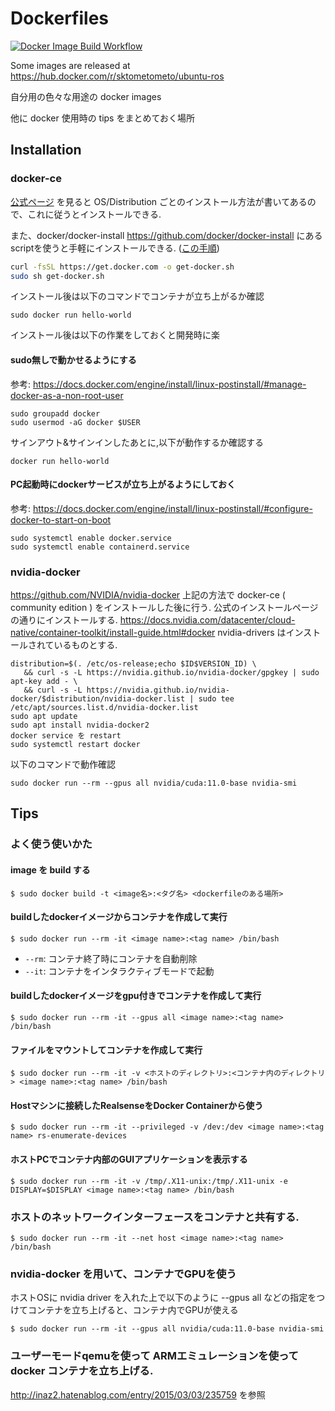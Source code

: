 # Dockerfiles

[![Docker Image Build Workflow](https://github.com/sktometometo/dockerfiles/actions/workflows/build.yaml/badge.svg)](https://github.com/sktometometo/dockerfiles/actions/workflows/build.yaml)

Some images are released at https://hub.docker.com/r/sktometometo/ubuntu-ros

自分用の色々な用途の docker images

他に docker 使用時の tips をまとめておく場所


## Installation

### docker-ce

[公式ページ](https://docs.docker.com/get-docker/) を見ると OS/Distribution ごとのインストール方法が書いてあるので、これに従うとインストールできる.

また、docker/docker-install https://github.com/docker/docker-install にあるscriptを使うと手軽にインストールできる. ([この手順](https://docs.docker.com/engine/install/ubuntu/#install-using-the-convenience-script))

```bash
curl -fsSL https://get.docker.com -o get-docker.sh
sudo sh get-docker.sh
```

インストール後は以下のコマンドでコンテナが立ち上がるか確認

```
sudo docker run hello-world
```

インストール後は以下の作業をしておくと開発時に楽

#### sudo無しで動かせるようにする

参考: https://docs.docker.com/engine/install/linux-postinstall/#manage-docker-as-a-non-root-user

```
sudo groupadd docker
sudo usermod -aG docker $USER
```

サインアウト&サインインしたあとに,以下が動作するか確認する

```
docker run hello-world
```

#### PC起動時にdockerサービスが立ち上がるようにしておく

参考: https://docs.docker.com/engine/install/linux-postinstall/#configure-docker-to-start-on-boot

```
sudo systemctl enable docker.service
sudo systemctl enable containerd.service
```

### nvidia-docker

https://github.com/NVIDIA/nvidia-docker
上記の方法で docker-ce ( community edition ) をインストールした後に行う.
公式のインストールページの通りにインストールする. https://docs.nvidia.com/datacenter/cloud-native/container-toolkit/install-guide.html#docker
nvidia-drivers はインストールされているものとする.

```
distribution=$(. /etc/os-release;echo $ID$VERSION_ID) \
   && curl -s -L https://nvidia.github.io/nvidia-docker/gpgkey | sudo apt-key add - \
   && curl -s -L https://nvidia.github.io/nvidia-docker/$distribution/nvidia-docker.list | sudo tee /etc/apt/sources.list.d/nvidia-docker.list
sudo apt update
sudo apt install nvidia-docker2
docker service を restart
sudo systemctl restart docker
```

以下のコマンドで動作確認

```
sudo docker run --rm --gpus all nvidia/cuda:11.0-base nvidia-smi
```

## Tips

### よく使う使いかた

#### image を build する

```
$ sudo docker build -t <image名>:<タグ名> <dockerfileのある場所>
```

#### buildしたdockerイメージからコンテナを作成して実行

```
$ sudo docker run --rm -it <image name>:<tag name> /bin/bash
```

- `--rm`: コンテナ終了時にコンテナを自動削除
- `--it`: コンテナをインタラクティブモードで起動

#### buildしたdockerイメージをgpu付きでコンテナを作成して実行

```
$ sudo docker run --rm -it --gpus all <image name>:<tag name> /bin/bash
```

#### ファイルをマウントしてコンテナを作成して実行

```
$ sudo docker run --rm -it -v <ホストのディレクトリ>:<コンテナ内のディレクトリ> <image name>:<tag name> /bin/bash
```

#### Hostマシンに接続したRealsenseをDocker Containerから使う

```
$ sudo docker run --rm -it --privileged -v /dev:/dev <image name>:<tag name> rs-enumerate-devices
```

#### ホストPCでコンテナ内部のGUIアプリケーションを表示する

```
$ sudo docker run --rm -it -v /tmp/.X11-unix:/tmp/.X11-unix -e DISPLAY=$DISPLAY <image name>:<tag name> /bin/bash
```

### ホストのネットワークインターフェースをコンテナと共有する.

```
$ sudo docker run --rm -it --net host <image name>:<tag name> /bin/bash
```

### nvidia-docker を用いて、コンテナでGPUを使う

ホストOSに nvidia driver を入れた上で以下のように --gpus all などの指定をつけてコンテナを立ち上げると、コンテナ内でGPUが使える

```
$ sudo docker run --rm -it --gpus all nvidia/cuda:11.0-base nvidia-smi
```

### ユーザーモードqemuを使って ARMエミュレーションを使って docker コンテナを立ち上げる.

http://inaz2.hatenablog.com/entry/2015/03/03/235759 を参照
